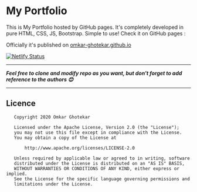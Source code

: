 # My Portfolio
This is My Portfolio hosted by GitHub pages. It's completely developed in pure HTML, CSS, JS, Bootstrap. Simple to use!
Check it on GitHub pages : 

Officially it's published on [omkar-ghotekar.github.io](https://www.omkar-ghotekar.github.io)

[![Netlify Status](https://api.netlify.com/api/v1/badges/6433fffa-3b9a-4e6b-8eee-f0a4a8b86024/deploy-status)]()

---
***Feel free to clone and modify repo as you want, but don't forget to add reference to the authors 😊***

---

## Licence
```
   Copyright 2020 Omkar Ghotekar

   Licensed under the Apache License, Version 2.0 (the "License");
   you may not use this file except in compliance with the License.
   You may obtain a copy of the License at

       http://www.apache.org/licenses/LICENSE-2.0

   Unless required by applicable law or agreed to in writing, software
   distributed under the License is distributed on an "AS IS" BASIS,
   WITHOUT WARRANTIES OR CONDITIONS OF ANY KIND, either express or implied.
   See the License for the specific language governing permissions and
   limitations under the License.
```
